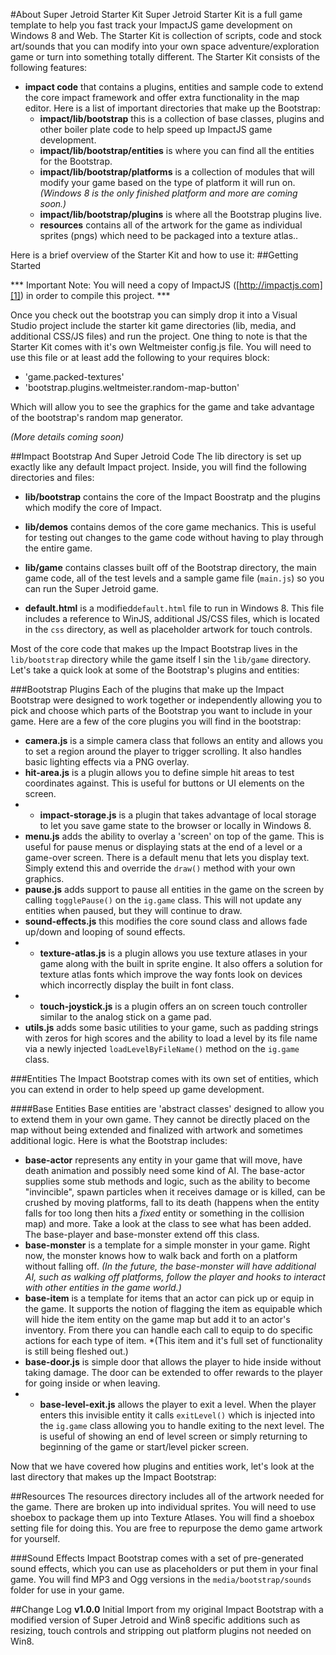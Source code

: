 #About Super Jetroid Starter Kit
Super Jetroid Starter Kit is a full game template to help you fast track your ImpactJS game development on Windows 8 and Web. The Starter Kit is collection of scripts, code and stock art/sounds that you can modify into your own space adventure/exploration game or turn into something totally different. The Starter Kit consists of the following features: 

* **impact code** that contains a plugins, entities and sample code to extend the core impact framework and offer extra functionality in the map editor. Here is a list of important directories that make up the Bootstrap:
    * **impact/lib/bootstrap** this is a collection of base classes, plugins and other boiler plate code to help speed up ImpactJS game development.
    * **impact/lib/bootstrap/entities** is where you can find all the entities for the Bootstrap.
    * **impact/lib/bootstrap/platforms** is a collection of modules that will modify your game based on the type of platform it will run on. *(Windows 8 is the only finished platform and more are coming soon.)*
    * **impact/lib/bootstrap/plugins** is where all the Bootstrap plugins live.
    * **resources** contains all of the artwork for the game as individual sprites (pngs) which need to be packaged into a texture atlas..

Here is a brief overview of the Starter Kit and how to use it:
##Getting Started

*** Important Note: You will need a copy of ImpactJS ([http://impactjs.com][1]) in order to compile this project. ***

Once you check out the bootstrap you can simply drop it into a Visual Studio project include the starter kit game directories (lib, media, and additional CSS/JS files) and run the project.
One thing to note is that the Starter Kit comes with it's own Weltmeister config.js file. You will need to use this file or at least add the following to your requires block:

* 'game.packed-textures'
* 'bootstrap.plugins.weltmeister.random-map-button'

Which will allow you to see the graphics for the game and take advantage of the bootstrap's random map generator.

*(More details coming soon)* 

##Impact Bootstrap  And Super Jetroid Code
The lib directory is set up exactly like any default Impact project. Inside, you will find the following directories and files:

 * **lib/bootstrap** contains the core of the Impact Boostratp and the plugins which modify the core of Impact.

 * **lib/demos** contains demos of the core game mechanics. This is useful for testing out changes to the game code without having to play through the entire game.

 * **lib/game** contains classes built off of the Bootstrap directory, the main game code, all of the test levels and a sample game file (`main.js`) so you can run the Super Jetroid game.

 * **default.html** is a modified`default.html` file to run in Windows 8. This file includes a reference to WinJS, additional JS/CSS files, which is located in the `css` directory, as well as placeholder artwork for touch controls.

Most of the core code that makes up the Impact Bootstrap lives in the `lib/bootstrap`  directory while the game itself I sin the `lib/game` directory. Let's take a quick look at some of the Bootstrap's plugins and entities:

###Bootstrap Plugins
Each of the plugins that make up the Impact Bootstrap were designed to work together or independently allowing you to pick and choose which parts of the Bootstrap you want to include in your game. Here are a few of the core plugins you will find in the bootstrap:

 * **camera.js** is a simple camera class that follows an entity and allows you to set a region around the player to trigger scrolling. It also handles basic lighting effects via a PNG overlay.
 * **hit-area.js** is a plugin allows you to define simple hit areas to test coordinates against. This is useful for buttons or UI elements on the screen.
 * * **impact-storage.js** is a plugin that takes advantage of local storage to let you save game state to the browser or locally in Windows 8.
 * **menu.js** adds the ability to overlay a 'screen' on top of the game. This is useful for pause menus or displaying stats at the end of a level or a game-over screen. There is a default menu that lets you display text. Simply extend this and override the `draw()` method with your own graphics.
 * **pause.js** adds support to pause all entities in the game on the screen by calling `togglePause()` on the `ig.game` class. This will not update any entities when paused, but they will continue to draw.
 * **sound-effects.js** this modifies the core sound class and allows fade up/down and looping of sound effects.
 * * **texture-atlas.js** is a plugin allows you use texture atlases in your game along with the built in sprite engine. It also offers a solution for texture atlas fonts which improve the way fonts look on devices which incorrectly display the built in font class.
 * * **touch-joystick.js** is a plugin offers an on screen touch controller similar to the analog stick on a game pad.
 * **utils.js** adds some basic utilities to your game, such as padding strings with zeros for high scores and the ability to load a level by its file name via a newly injected `loadLevelByFileName()` method on the `ig.game` class.

###Entities
The Impact Bootstrap comes with its own set of entities, which you can extend in order to help speed up game development. 

####Base Entities
Base entities are 'abstract classes' designed to allow you to extend them in your own game. They cannot be directly placed on the map without being extended and finalized with artwork and sometimes additional logic. Here is what the Bootstrap includes:

 * **base-actor** represents any entity in your game that will move, have death animation and  possibly need some kind of AI. The base-actor supplies some stub methods and logic, such as the  ability to become "invincible", spawn particles when it receives damage or is killed, can be crushed by moving platforms, fall to its death (happens when the entity falls for too long then hits a *fixed* entity or something in the collision map) and more. Take a look at the class to see what has been added. The base-player and base-monster extend off this class.
 * **base-monster** is a template for a simple monster in your game. Right now, the monster knows how to walk back and forth on a platform without falling off. *(In the future, the base-monster will have additional AI, such as walking off platforms, follow the player and hooks to interact with other entities in the game world.)*
 * **base-item** is a template for items that an actor can pick up or equip in the game. It supports the notion of flagging the item as equipable which will hide the item entity on the game map but add it to an actor's inventory. From there you can handle each call to equip to do specific actions for each type of item. *(This item and it's full set of functionality is still being fleshed out.)
 * **base-door.js** is simple door that allows the player to hide inside without taking damage. The door can be extended to offer rewards to the player for going inside or when leaving.
 *  * **base-level-exit.js** allows the player to exit a level. When the player enters this invisible entity it calls `exitLevel()` which is injected into the `ig.game` class allowing you to handle exiting to the next level. The is useful of showing an end of level screen or simply returning to beginning of the game or start/level picker screen.
       
Now that we have covered how plugins and entities work, let's look at the last directory that makes up the Impact Bootstrap:

##Resources
The resources directory includes all of the artwork needed for the game. There are broken up into individual sprites. You will need to use shoebox to package them up into Texture Atlases. You will find a shoebox setting file for doing this. You are free to repurpose the demo game artwork for yourself.

###Sound Effects
Impact Bootstrap comes with a set of pre-generated sound effects, which you can use as placeholders or put them in your final game. You will find MP3 and Ogg versions in the `media/bootstrap/sounds` folder for use in your game. 

##Change Log
**v1.0.0** Initial Import from my original Impact Bootstrap with a modified version of Super Jetroid and Win8 specific additions such as resizing, touch controls and stripping out platform plugins not needed on Win8.


  [1]: http://impactjs.com
